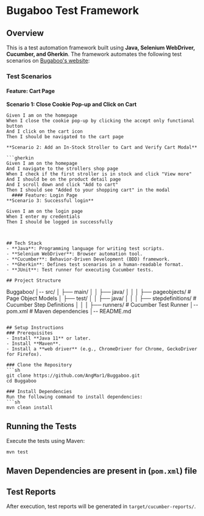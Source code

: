 # Bugaboo Test Framework

## Overview
This is a test automation framework built using **Java, Selenium WebDriver, Cucumber, and Gherkin**. The framework automates the following test scenarios on [Bugaboo's website](https://www.bugaboo.com/us-en):


### Test Scenarios

#### Feature: Cart Page

**Scenario 1: Close Cookie Pop-up and Click on Cart**

```gherkin
Given I am on the homepage
When I close the cookie pop-up by clicking the accept only functional button
And I click on the cart icon
Then I should be navigated to the cart page

**Scenario 2: Add an In-Stock Stroller to Cart and Verify Cart Modal**

```gherkin
Given I am on the homepage
And I navigate to the strollers shop page
When I check if the first stroller is in stock and click "View more"
And I should be on the product detail page
And I scroll down and click "Add to cart"
Then I should see "Added to your shopping cart" in the modal
  #### Feature: Login Page
**Scenario 3: Successful login**
  
Given I am on the login page
When I enter my credentials
Then I should be logged in successfully
  
  
  
## Tech Stack
- **Java**: Programming language for writing test scripts.
- **Selenium WebDriver**: Browser automation tool.
- **Cucumber**: Behavior-Driven Development (BDD) framework.
- **Gherkin**: Defines test scenarios in a human-readable format.
- **JUnit**: Test runner for executing Cucumber tests.

## Project Structure
```
Buggaboo/
│-- src/
│   ├── main/
│   │   ├── java/
│   │   │   ├── pageobjects/          # Page Object Models
│   ├── test/
│   │   ├── java/
│   │   │   ├── stepdefinitions/  # Cucumber Step Definitions
│   │   │   ├── runners/         # Cucumber Test Runner
│-- pom.xml  # Maven dependencies
│-- README.md
```

## Setup Instructions
### Prerequisites
- Install **Java 11** or later.
- Install **Maven**.
- Install a **web driver** (e.g., ChromeDriver for Chrome, GeckoDriver for Firefox).

### Clone the Repository
```sh
git clone https://github.com/AngMar1/Buggaboo.git
cd Buggaboo

### Install Dependencies
Run the following command to install dependencies:
```sh
mvn clean install
```

## Running the Tests
Execute the tests using Maven:
```sh
mvn test
```

## Maven Dependencies are present in (`pom.xml`) file 

## Test Reports
After execution, test reports will be generated in `target/cucumber-reports/`.



